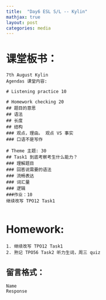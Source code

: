 ```yaml
---
title:  "Day6 ESL S/L -- Kylin"
mathjax: true
layout: post
categories: media
---
```


# 课堂板书：

```
7th August Kylin
Agendas 课堂内容: 

# Listening practice 10

# Homework checking 20
## 题目的意思
## 语法
## 长度
## 结构
### 观点，理由。 观点 VS 事实
### 口语不是写作

# Theme 主题: 30
## Task1 到底考察考生什么能力？
### 理解题目
### 回答说需要的语法
### 流畅表达
### 词汇量
### 逻辑
###作业：10
继续改写 TPO12 Task1


```
# Homework:
```
1. 继续改写 TPO12 Task1
2. 熟记 TPO56 Task2 听力生词，周三 quiz
```
## 留言格式：
```Name ``` <br>
```Response``` <br>

